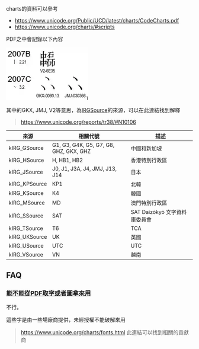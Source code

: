 charts的資料可以參考

- https://www.unicode.org/Public/UCD/latest/charts/CodeCharts.pdf
- https://www.unicode.org/charts/#scripts

PDF之中會記錄以下內容

[![chart-sample](img/chart-sample.webp)](https://www.unicode.org/charts/PDF/U20000.pdf)

其中的GKX, JMJ, V2等意思，為[IRGSource](../Unihan/Unihan_IRGSources.txt)的來源，可以在此連結找到解釋

> https://www.unicode.org/reports/tr38/#N10106

| 來源            | 相關代號                                   | 描述                    |
|---------------|----------------------------------------|-----------------------|
| kIRG_GSource  | G1, G3, G4K, G5, G7, G8, GHZ, GKX, GHZ | 中國和新加坡                |
| kIRG_HSource  | H, HB1, HB2                            | 香港特別行政區               |
| kIRG_JSource  | J0, J1, J3A, J4, JMJ, J13, J14         | 日本                    |
| kIRG_KPSource | KP1                                    | 北韓                    |
| kIRG_KSource  | K4                                     | 韓國                    |
| kIRG_MSource  | MD                                     | 澳門特別行政區               |
| kIRG_SSource  | SAT                                    | SAT Daizōkyō 文字資料庫委員會 |
| kIRG_TSource  | T6                                     | TCA                   |
| kIRG_UKSource | UK                                     | 英國                    |
| kIRG_USource  | UTC                                    | UTC                   |
| kIRG_VSource  | VN                                     | 越南                    |

## FAQ

### [能不能從PDF取字或者圖拿來用](https://www.unicode.org/faq/font_keyboard.html)

不行。

這些字是由一些場廠商提供，未經授權不能破解來用

> https://www.unicode.org/charts/fonts.html 此連結可以找到相關的貢獻商
